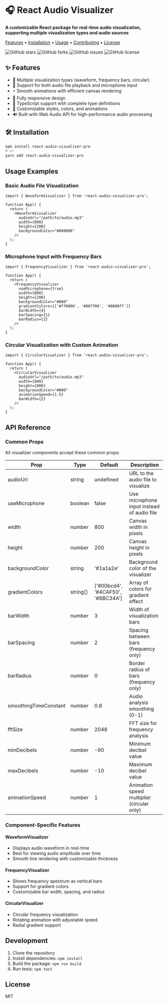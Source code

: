   <h1>🎧 React Audio Visualizer</h1>
  
  <p>
    <strong>A customizable React package for real-time audio visualization, supporting multiple visualization types and audio sources</strong>
  </p>

  <p>
    <a href="#features">Features</a> •
    <a href="#installation">Installation</a> •
    <a href="#usage">Usage</a> •
    <a href="#contributing">Contributing</a> •
    <a href="#license">License</a>
  </p>
  
  <!-- Add badges here -->
  <p>
    <img alt="GitHub stars" src="https://img.shields.io/github/stars/SujalXplores/react-audio-visualizer-pro?style=social"/>
    <img alt="GitHub forks" src="https://img.shields.io/github/forks/SujalXplores/react-audio-visualizer-pro?style=social"/>
    <img alt="GitHub issues" src="https://img.shields.io/github/issues/SujalXplores/react-audio-visualizer-pro"/>
    <img alt="GitHub license" src="https://img.shields.io/github/license/SujalXplores/react-audio-visualizer-pro"/>
  </p>

## ✨ Features

- 🎨 Multiple visualization types (waveform, frequency bars, circular)
- 🎤 Support for both audio file playback and microphone input
- ⚡️ Smooth animations with efficient canvas rendering
- 📱 Fully responsive design
- 📝 TypeScript support with complete type definitions
- 🎨 Customizable styles, colors, and animations
- 🔊 Built with Web Audio API for high-performance audio processing

## 🛠️ Installation

```bash
npm install react-audio-visualizer-pro
# or
yarn add react-audio-visualizer-pro
```

## Usage Examples

### Basic Audio File Visualization

```tsx
import { WaveformVisualizer } from 'react-audio-visualizer-pro';

function App() {
  return (
    <WaveformVisualizer
      audioUrl="/path/to/audio.mp3"
      width={800}
      height={200}
      backgroundColor="#000000"
    />
  );
}
```

### Microphone Input with Frequency Bars

```tsx
import { FrequencyVisualizer } from 'react-audio-visualizer-pro';

function App() {
  return (
    <FrequencyVisualizer
      useMicrophone={true}
      width={800}
      height={200}
      backgroundColor="#000"
      gradientColors={['#ff0000', '#00ff00', '#0000ff']}
      barWidth={4}
      barSpacing={1}
      barRadius={2}
    />
  );
}
```

### Circular Visualization with Custom Animation

```tsx
import { CircularVisualizer } from 'react-audio-visualizer-pro';

function App() {
  return (
    <CircularVisualizer
      audioUrl="/path/to/audio.mp3"
      width={800}
      height={800}
      backgroundColor="#000"
      animationSpeed={1.5}
      barWidth={2}
    />
  );
}
```

## API Reference

### Common Props

All visualizer components accept these common props:

| Prop | Type | Default | Description |
|------|------|---------|-------------|
| audioUrl | string | undefined | URL to the audio file to visualize |
| useMicrophone | boolean | false | Use microphone input instead of audio file |
| width | number | 800 | Canvas width in pixels |
| height | number | 200 | Canvas height in pixels |
| backgroundColor | string | '#1a1a2e' | Background color of the visualizer |
| gradientColors | string[] | ['#00bcd4', '#4CAF50', '#8BC34A'] | Array of colors for gradient effect |
| barWidth | number | 3 | Width of visualization bars |
| barSpacing | number | 2 | Spacing between bars (frequency only) |
| barRadius | number | 0 | Border radius of bars (frequency only) |
| smoothingTimeConstant | number | 0.8 | Audio analysis smoothing (0-1) |
| fftSize | number | 2048 | FFT size for frequency analysis |
| minDecibels | number | -90 | Minimum decibel value |
| maxDecibels | number | -10 | Maximum decibel value |
| animationSpeed | number | 1 | Animation speed multiplier (circular only) |

### Component-Specific Features

#### WaveformVisualizer
- Displays audio waveform in real-time
- Best for viewing audio amplitude over time
- Smooth line rendering with customizable thickness

#### FrequencyVisualizer
- Shows frequency spectrum as vertical bars
- Support for gradient colors
- Customizable bar width, spacing, and radius

#### CircularVisualizer
- Circular frequency visualization
- Rotating animation with adjustable speed
- Radial gradient support

## Development

1. Clone the repository
2. Install dependencies: `npm install`
3. Build the package: `npm run build`
4. Run tests: `npm test`

## License

MIT
